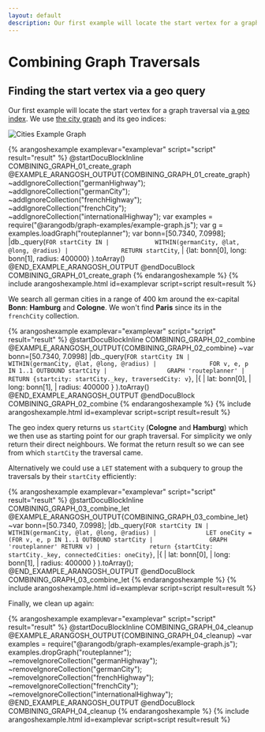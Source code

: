 ```yaml
---
layout: default
description: Our first example will locate the start vertex for a graph traversal via a geo index
---
```

Combining Graph Traversals
==========================

Finding the start vertex via a geo query
----------------------------------------

Our first example will locate the start vertex for a graph traversal via [a geo index](../indexing-geo.html).
We use [the city graph](../graphs.html#the-city-graph) and its geo indices:

![Cities Example Graph](../images/cities_graph.png)

{% arangoshexample examplevar="examplevar" script="script" result="result" %}
    @startDocuBlockInline COMBINING_GRAPH_01_create_graph
    @EXAMPLE_ARANGOSH_OUTPUT{COMBINING_GRAPH_01_create_graph}
    ~addIgnoreCollection("germanHighway");
    ~addIgnoreCollection("germanCity");
    ~addIgnoreCollection("frenchHighway");
    ~addIgnoreCollection("frenchCity");
    ~addIgnoreCollection("internationalHighway");
    var examples = require("@arangodb/graph-examples/example-graph.js");
    var g = examples.loadGraph("routeplanner");
    var bonn=[50.7340, 7.0998];
    |db._query(`FOR startCity IN
    |             WITHIN(germanCity, @lat, @long, @radius)
    |               RETURN startCity`,
    |   {lat: bonn[0], long: bonn[1], radius: 400000}
    ).toArray()
    @END_EXAMPLE_ARANGOSH_OUTPUT
    @endDocuBlock COMBINING_GRAPH_01_create_graph
{% endarangoshexample %}
{% include arangoshexample.html id=examplevar script=script result=result %}

We search all german cities in a range of 400 km around the ex-capital **Bonn**: **Hamburg** and **Cologne**.
We won't find **Paris** since its in the `frenchCity` collection.

{% arangoshexample examplevar="examplevar" script="script" result="result" %}
    @startDocuBlockInline COMBINING_GRAPH_02_combine
    @EXAMPLE_ARANGOSH_OUTPUT{COMBINING_GRAPH_02_combine}
    ~var bonn=[50.7340, 7.0998]
    |db._query(`FOR startCity IN
    |             WITHIN(germanCity, @lat, @long, @radius)
    |               FOR v, e, p IN 1..1 OUTBOUND startCity
    |                 GRAPH 'routeplanner'
    |     RETURN {startcity: startCity._key, traversedCity: v}`,
    |{
    |  lat: bonn[0],
    |  long: bonn[1],
    |  radius: 400000
    } ).toArray()
    @END_EXAMPLE_ARANGOSH_OUTPUT
    @endDocuBlock COMBINING_GRAPH_02_combine
{% endarangoshexample %}
{% include arangoshexample.html id=examplevar script=script result=result %}

The geo index query returns us `startCity` (**Cologne** and **Hamburg**) which we then use as starting point for our graph traversal. For simplicity we only return their direct neighbours. We format the return result so we can see from which `startCity` the traversal came.

Alternatively we could use a `LET` statement with a subquery to group the traversals by their `startCity` efficiently:

{% arangoshexample examplevar="examplevar" script="script" result="result" %}
    @startDocuBlockInline COMBINING_GRAPH_03_combine_let
    @EXAMPLE_ARANGOSH_OUTPUT{COMBINING_GRAPH_03_combine_let}
    ~var bonn=[50.7340, 7.0998];
    |db._query(`FOR startCity IN
    |            WITHIN(germanCity, @lat, @long, @radius)
    |              LET oneCity = (FOR v, e, p IN 1..1 OUTBOUND startCity
    |                GRAPH 'routeplanner' RETURN v)
    |              return {startCity: startCity._key, connectedCities: oneCity}`,
    |{
    |  lat: bonn[0],
    |  long: bonn[1],
    |  radius: 400000
    } ).toArray();
    @END_EXAMPLE_ARANGOSH_OUTPUT
    @endDocuBlock COMBINING_GRAPH_03_combine_let
{% endarangoshexample %}
{% include arangoshexample.html id=examplevar script=script result=result %}

Finally, we clean up again:

{% arangoshexample examplevar="examplevar" script="script" result="result" %}
    @startDocuBlockInline COMBINING_GRAPH_04_cleanup
    @EXAMPLE_ARANGOSH_OUTPUT{COMBINING_GRAPH_04_cleanup}
    ~var examples = require("@arangodb/graph-examples/example-graph.js");
    examples.dropGraph("routeplanner");
    ~removeIgnoreCollection("germanHighway");
    ~removeIgnoreCollection("germanCity");
    ~removeIgnoreCollection("frenchHighway");
    ~removeIgnoreCollection("frenchCity");
    ~removeIgnoreCollection("internationalHighway");
    @END_EXAMPLE_ARANGOSH_OUTPUT
    @endDocuBlock COMBINING_GRAPH_04_cleanup
{% endarangoshexample %}
{% include arangoshexample.html id=examplevar script=script result=result %}